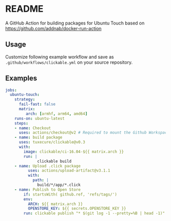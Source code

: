 # README

A GitHub Action for building packages for Ubuntu Touch based on https://github.com/addnab/docker-run-action

## Usage

Customize following example workflow and save as `.github/workflows/clickable.yml` on your source repository.

## Examples

```yaml
jobs:
  ubuntu-touch:
    strategy:
      fail-fast: false
      matrix:
         arch: [armhf, arm64, amd64]
    runs-on: ubuntu-latest
    steps:
    - name: Checkout 
      uses: actions/checkout@v2 # Required to mount the Github Workspace to a volume 
    - name: build package
      uses: tuxecure/clickable@v0.3
      with:
        image: clickable/ci-16.04-${{ matrix.arch }}
        run: |
              clickable build
    - name: Upload .click package
          uses: actions/upload-artifact@v3.1.1
          with:
            path: |
              build/*/app/*.click
    - name: Publish to Open Store
        if: startsWith( github.ref, 'refs/tags/')
        env:
          ARCH: ${{ matrix.arch }}
          OPENSTORE_KEY: ${{ secrets.OPENSTORE_KEY }}
        run: clickable publish "* $(git log -1 --pretty=%B | head -1)" --apikey ${OPENSTORE_KEY}
```
